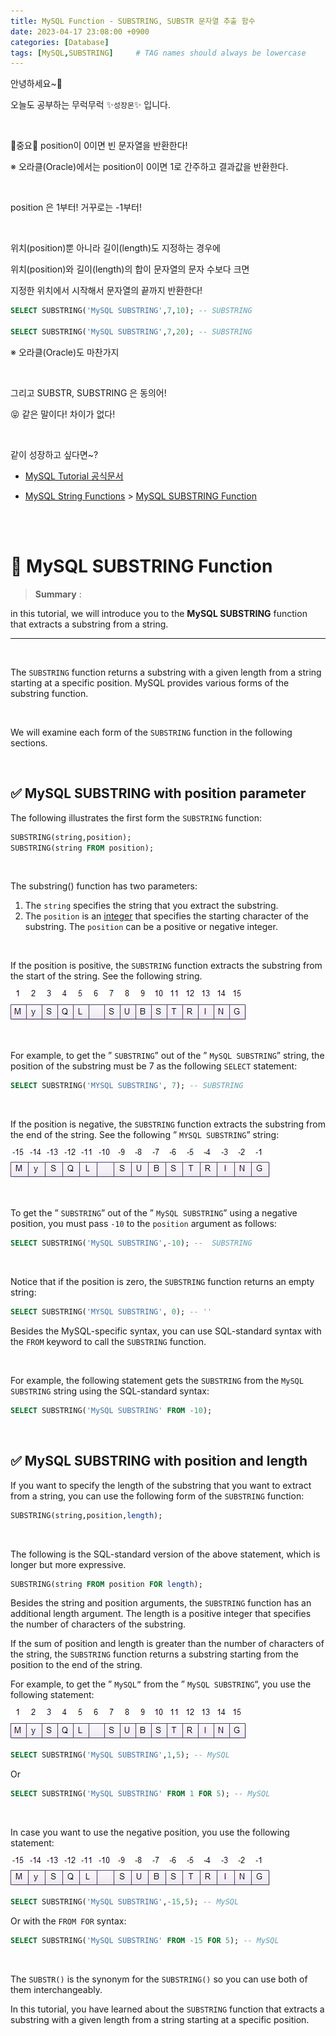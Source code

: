```yaml
---
title: MySQL Function - SUBSTRING, SUBSTR 문자열 추출 함수
date: 2023-04-17 23:08:00 +0900
categories: [Database]
tags: [MySQL,SUBSTRING]     # TAG names should always be lowercase
---
```



안녕하세요~👋

오늘도 공부하는 무럭무럭 ✨`성장몬`✨ 입니다.

<br>

🌷중요🌷 position이 0이면 빈 문자열을 반환한다!

※ 오라클(Oracle)에서는 position이 0이면 1로 간주하고 결과값을 반환한다.

<br>

position 은 1부터! 거꾸로는 -1부터!

<br>

위치(position)뿐 아니라 길이(length)도 지정하는 경우에

위치(position)와 길이(length)의 합이 문자열의 문자 수보다 크면

지정한 위치에서 시작해서 문자열의 끝까지 반환한다!

```sql
SELECT SUBSTRING('MySQL SUBSTRING',7,10); -- SUBSTRING

SELECT SUBSTRING('MySQL SUBSTRING',7,20); -- SUBSTRING
```
※ 오라클(Oracle)도 마찬가지

<br>

그리고 SUBSTR, SUBSTRING 은 동의어!

😝 같은 말이다! 차이가 없다! 

<br>

같이 성장하고 싶다면~?

+ [MySQL Tutorial 공식문서](https://www.mysqltutorial.org/)

+ [MySQL String Functions](https://www.mysqltutorial.org/mysql-string-functions/) > [MySQL SUBSTRING Function](https://www.mysqltutorial.org/mysql-substring.aspx)

<br>

<br>


# 🔎 **MySQL SUBSTRING Function**

> **Summary** : 

in this tutorial, we will introduce you to the **MySQL SUBSTRING** function that extracts a substring from a string.

---

<br>

The `SUBSTRING` function returns a substring with a given length from a string starting at a specific position. MySQL provides various forms of the substring function.

<br>

We will examine each form of the `SUBSTRING` function in the following sections.

<br>

## ✅ **MySQL SUBSTRING with position parameter**

The following illustrates the first form the `SUBSTRING` function:

```sql
SUBSTRING(string,position);
SUBSTRING(string FROM position);
```
<br>

The substring() function has two parameters:

1. The `string` specifies the string that you extract the substring.
2. The `position` is an [integer](https://www.mysqltutorial.org/mysql-int/) that specifies the starting character of the substring. The `position` can be a positive or negative integer.

<br>

If the position is positive, the `SUBSTRING` function extracts the substring from the start of the string. See the following string.

![mysql-substring-string-demo.png](../../images/2023-04-17-mysql-substring/mysql-substring-string-demo.png)

<br>

For example, to get the ” `SUBSTRING`” out of the ” `MySQL SUBSTRING`” string, the position of the substring must be 7 as the following `SELECT` statement:

```sql
SELECT SUBSTRING('MYSQL SUBSTRING', 7); -- SUBSTRING
```

<br>

If the position is negative, the `SUBSTRING` function extracts the substring from the end of the string. See the following ” `MYSQL SUBSTRING`” string:

![MySQLsubstring-with-negative-position.png](../../images/2023-04-17-mysql-substring/MySQLsubstring-with-negative-position.png)

<br>

To get the ” `SUBSTRING`” out of the ” `MySQL SUBSTRING`” using a negative position, you must pass `-10` to the `position` argument as follows:

```sql
SELECT SUBSTRING('MySQL SUBSTRING',-10); --  SUBSTRING
```

<br>

Notice that if the position is zero, the `SUBSTRING` function returns an empty string:

```sql
SELECT SUBSTRING('MYSQL SUBSTRING', 0); -- ''
```

Besides the MySQL-specific syntax, you can use SQL-standard syntax with the `FROM` keyword to call the `SUBSTRING` function.

<br>

For example, the following statement gets the `SUBSTRING` from the `MySQL SUBSTRING` string using the SQL-standard syntax:

```sql
SELECT SUBSTRING('MySQL SUBSTRING' FROM -10);
```

<br>

## ✅ **MySQL SUBSTRING with position and length**

If you want to specify the length of the substring that you want to extract from a string, you can use the following form of the `SUBSTRING` function:

```sql
SUBSTRING(string,position,length);
```

<br>

The following is the SQL-standard version of the above statement, which is longer but more expressive.

```sql
SUBSTRING(string FROM position FOR length);
```

Besides the string and position arguments, the `SUBSTRING` function has an additional length argument. The length is a positive integer that specifies the number of characters of the substring.

If the sum of position and length is greater than the number of characters of the string, the `SUBSTRING` function returns a substring starting from the position to the end of the string.

For example, to get the ” `MySQL”` from the ” `MySQL SUBSTRING`“, you use the following statement:

![mysql-substring-string-demo.png](../../images/2023-04-17-mysql-substring/mysql-substring-string-demo.png)


```sql
SELECT SUBSTRING('MySQL SUBSTRING',1,5); -- MySQL
```
Or
```sql
SELECT SUBSTRING('MySQL SUBSTRING' FROM 1 FOR 5); -- MySQL
```

<br>

In case you want to use the negative position, you use the following statement:

![MySQLsubstring-with-negative-position.png](../../images/2023-04-17-mysql-substring/MySQLsubstring-with-negative-position.png)

```sql
SELECT SUBSTRING('MySQL SUBSTRING',-15,5); -- MySQL
```
Or with the `FROM FOR` syntax:
```sql
SELECT SUBSTRING('MySQL SUBSTRING' FROM -15 FOR 5); -- MySQL
```

<br>

The `SUBSTR()` is the synonym for the `SUBSTRING()` so you can use both of them interchangeably.

In this tutorial, you have learned about the `SUBSTRING` function that extracts a substring with a given length from a string starting at a specific position.

<br>

<br>

<br>